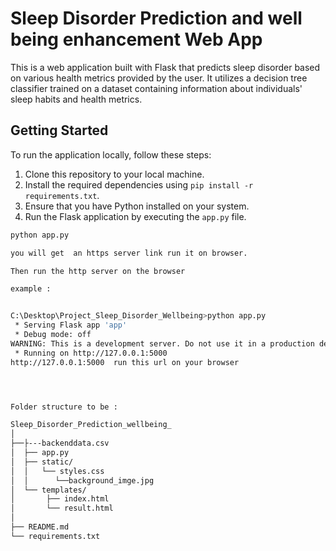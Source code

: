 
# Sleep Disorder Prediction and well being enhancement Web App

This is a web application built with Flask that predicts sleep disorder based on various health metrics provided by the user. It utilizes a decision tree classifier trained on a dataset containing information about individuals' sleep habits and health metrics.

## Getting Started

To run the application locally, follow these steps:

1. Clone this repository to your local machine.
2. Install the required dependencies using `pip install -r requirements.txt`.
3. Ensure that you have Python installed on your system.
4. Run the Flask application by executing the `app.py` file.

```bash
python app.py

you will get  an https server link run it on browser.

Then run the http server on the browser

example :


C:\Desktop\Project_Sleep_Disorder_Wellbeing>python app.py
 * Serving Flask app 'app'
 * Debug mode: off
WARNING: This is a development server. Do not use it in a production deployment. Use a production WSGI server instead.
 * Running on http://127.0.0.1:5000
http://127.0.0.1:5000  run this url on your browser




Folder structure to be :

Sleep_Disorder_Prediction_wellbeing_
│
├──├---backenddata.csv
│  ├── app.py
│  ├── static/
│  │   └── styles.css
│  │      └──background_imge.jpg
│  └── templates/
│       ├── index.html
│       └── result.html
│
├── README.md
└── requirements.txt 

  ```